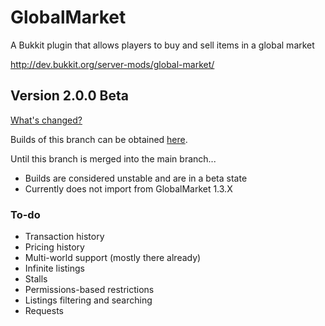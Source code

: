 GlobalMarket
============

A Bukkit plugin that allows players to buy and sell items in a global market

http://dev.bukkit.org/server-mods/global-market/

## Version 2.0.0 Beta

[What's changed?](https://github.com/Dasfaust/GlobalMarket/commit/aba554c6f5c489b4ca0cb0ebad2a2f1f878e0b62)

Builds of this branch can be obtained [here](http://build.survivorserver.com/job/GlobalMarket%202.0.0/).

Until this branch is merged into the main branch...
* Builds are considered unstable and are in a beta state
* Currently does not import from GlobalMarket 1.3.X

### To-do
* Transaction history
* Pricing history
* Multi-world support (mostly there already)
* Infinite listings
* Stalls
* Permissions-based restrictions
* Listings filtering and searching
* Requests
